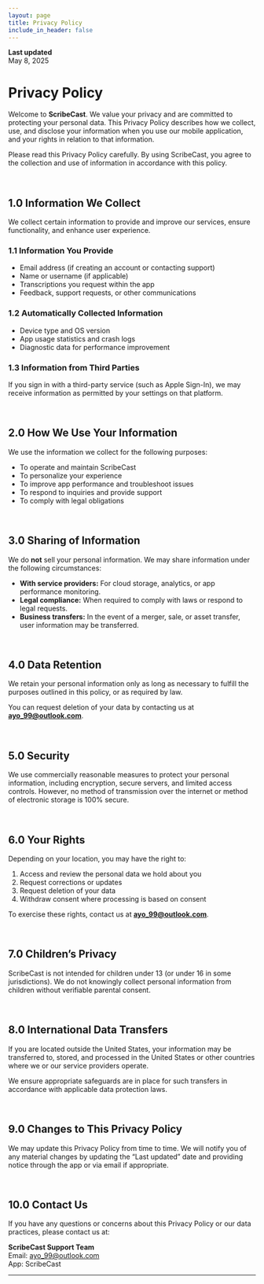 ```yaml
---
layout: page
title: Privacy Policy
include_in_header: false
---
```


**Last updated**  
May 8, 2025

# Privacy Policy

Welcome to **ScribeCast**. We value your privacy and are committed to protecting your personal data. This Privacy Policy describes how we collect, use, and disclose your information when you use our mobile application, and your rights in relation to that information.

Please read this Privacy Policy carefully. By using ScribeCast, you agree to the collection and use of information in accordance with this policy.

<br>

## 1.0 Information We Collect

We collect certain information to provide and improve our services, ensure functionality, and enhance user experience.

### 1.1 Information You Provide
- Email address (if creating an account or contacting support)
- Name or username (if applicable)
- Transcriptions you request within the app
- Feedback, support requests, or other communications

### 1.2 Automatically Collected Information
- Device type and OS version
- App usage statistics and crash logs
- Diagnostic data for performance improvement

### 1.3 Information from Third Parties
If you sign in with a third-party service (such as Apple Sign-In), we may receive information as permitted by your settings on that platform.

<br>

## 2.0 How We Use Your Information

We use the information we collect for the following purposes:

- To operate and maintain ScribeCast
- To personalize your experience
- To improve app performance and troubleshoot issues
- To respond to inquiries and provide support
- To comply with legal obligations

<br>

## 3.0 Sharing of Information

We do **not** sell your personal information. We may share information under the following circumstances:

- **With service providers:** For cloud storage, analytics, or app performance monitoring.
- **Legal compliance:** When required to comply with laws or respond to legal requests.
- **Business transfers:** In the event of a merger, sale, or asset transfer, user information may be transferred.

<br>

## 4.0 Data Retention

We retain your personal information only as long as necessary to fulfill the purposes outlined in this policy, or as required by law.

You can request deletion of your data by contacting us at **ayo_99@outlook.com**.

<br>

## 5.0 Security

We use commercially reasonable measures to protect your personal information, including encryption, secure servers, and limited access controls. However, no method of transmission over the internet or method of electronic storage is 100% secure.

<br>

## 6.0 Your Rights

Depending on your location, you may have the right to:

1. Access and review the personal data we hold about you
2. Request corrections or updates
3. Request deletion of your data
4. Withdraw consent where processing is based on consent

To exercise these rights, contact us at **ayo_99@outlook.com**.

<br>

## 7.0 Children’s Privacy

ScribeCast is not intended for children under 13 (or under 16 in some jurisdictions). We do not knowingly collect personal information from children without verifiable parental consent.

<br>

## 8.0 International Data Transfers

If you are located outside the United States, your information may be transferred to, stored, and processed in the United States or other countries where we or our service providers operate.

We ensure appropriate safeguards are in place for such transfers in accordance with applicable data protection laws.

<br>

## 9.0 Changes to This Privacy Policy

We may update this Privacy Policy from time to time. We will notify you of any material changes by updating the “Last updated” date and providing notice through the app or via email if appropriate.

<br>

## 10.0 Contact Us

If you have any questions or concerns about this Privacy Policy or our data practices, please contact us at:

**ScribeCast Support Team**  
Email: ayo_99@outlook.com  
App: ScribeCast

---
